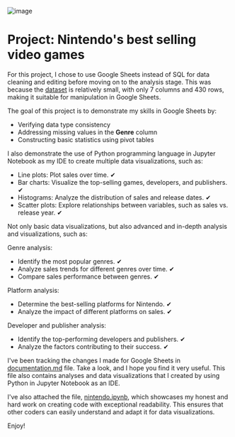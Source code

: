 ![image](https://github.com/user-attachments/assets/31c2e97c-25bb-4dcf-9c0e-87466d70d711)

# Project: Nintendo's best selling video games

For this project, I chose to use Google Sheets instead of SQL for data cleaning and editing before moving on to the analysis stage. This was because the [dataset](https://www.kaggle.com/datasets/codefantasy/list-of-best-selling-nintendo-games) is relatively small, with only 7 columns and 430 rows, making it suitable for manipulation in Google Sheets.

The goal of this project is to demonstrate my skills in Google Sheets by:

- Verifying data type consistency
- Addressing missing values in the **Genre** column
- Constructing basic statistics using pivot tables

I also demonstrate the use of Python programming language in Jupyter Notebook as my IDE to create multiple data visualizations, such as:

- Line plots: Plot sales over time. ✔
- Bar charts: Visualize the top-selling games, developers, and publishers. ✔
- Histograms: Analyze the distribution of sales and release dates. ✔
- Scatter plots: Explore relationships between variables, such as sales vs. release year. ✔

Not only basic data visualizations, but also advanced and in-depth analysis and visualizations, such as:

Genre analysis:
- Identify the most popular genres. ✔
- Analyze sales trends for different genres over time. ✔
- Compare sales performance between genres. ✔

Platform analysis:
- Determine the best-selling platforms for Nintendo. ✔
- Analyze the impact of different platforms on sales. ✔

Developer and publisher analysis:
- Identify the top-performing developers and publishers. ✔
- Analyze the factors contributing to their success. ✔

I've been tracking the changes I made for Google Sheets in [documentation.md](https://github.com/erickarambulo/nintendo/blob/main/documentation.md) file. Take a look, and I hope you find it very useful. This file also contains analyses and data visualizations that I created by using Python in Jupyter Notebook as an IDE.

I've also attached the file, [nintendo.ipynb](https://github.com/erickarambulo/nintendo/blob/main/nintendo.ipynb), which showcases my honest and hard work on creating code with exceptional readability. This ensures that other coders can easily understand and adapt it for data visualizations.

Enjoy!
